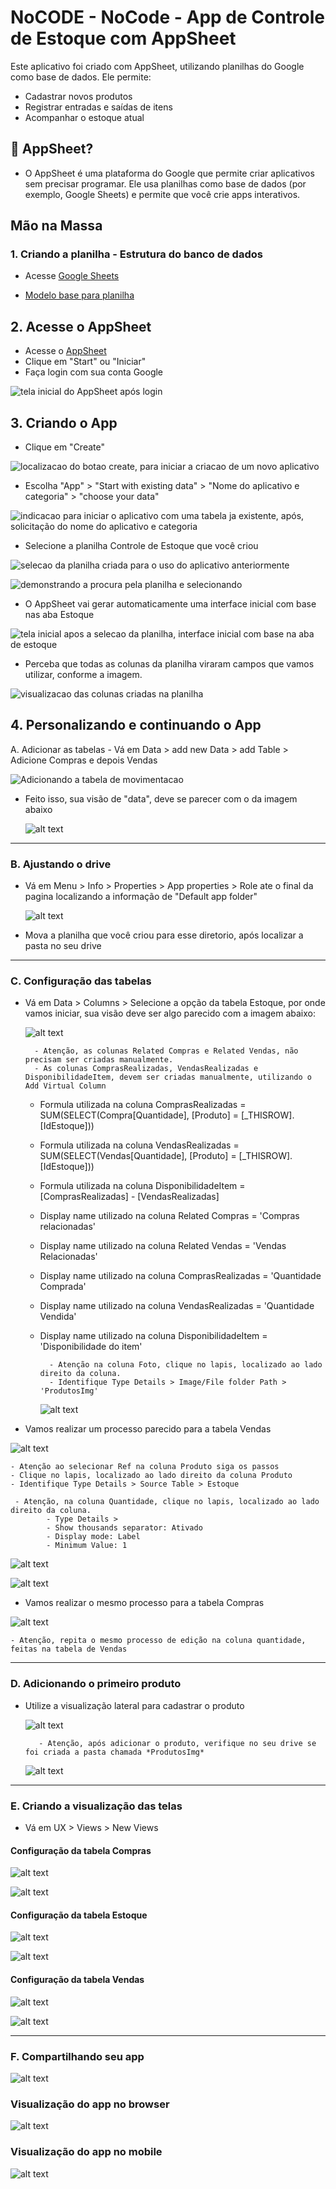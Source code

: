 # NoCODE - NoCode - App de Controle de Estoque com AppSheet

Este aplicativo foi criado com AppSheet, utilizando planilhas do Google como base de dados. Ele permite:

- Cadastrar novos produtos
- Registrar entradas e saídas de itens
- Acompanhar o estoque atual

## 🧰 AppSheet?

- O AppSheet é uma plataforma do Google que permite criar aplicativos sem precisar programar. Ele usa planilhas como base de dados (por exemplo, Google Sheets) e permite que você crie apps interativos.

## Mão na Massa

### 1. Criando a planilha - Estrutura do banco de dados

- Acesse [Google Sheets](https://docs.google.com/spreadsheets/u/0/)

- [Modelo base para planilha](https://docs.google.com/spreadsheets/d/15sQM_PVVNq3_ubLMpVk3yrTjkf2NR2A1YBI_fsgiLKM/edit?usp=sharing)

## 2. Acesse o AppSheet
- Acesse o [AppSheet](https://www.appsheet.com)
- Clique em "Start" ou "Iniciar"
- Faça login com sua conta Google

![tela inicial do AppSheet após login](image.png)

## 3. Criando o App
- Clique em "Create"

![localizacao do botao create, para iniciar a criacao de um novo aplicativo](image-1.png)

- Escolha "App" > "Start with existing data" > "Nome do aplicativo e categoria" > "choose your data"

![indicacao para iniciar o aplicativo com uma tabela ja existente, após, solicitação do nome do aplicativo e categoria](image-2.png)

- Selecione a planilha Controle de Estoque que você criou

![selecao da planilha criada para o uso do aplicativo anteriormente](image-3.png)

![demonstrando a procura pela planilha e selecionando](image-4.png)

- O AppSheet vai gerar automaticamente uma interface inicial com base nas aba Estoque

![tela inicial apos a selecao da planilha, interface inicial com base na aba de estoque](image-5.png)

- Perceba que todas as colunas da planilha viraram campos que vamos utilizar, conforme a imagem.

![visualizacao das colunas criadas na planilha](image-6.png)

## 4. Personalizando e continuando o App

A. Adicionar as tabelas
    - Vá em Data > add new Data > add Table > Adicione Compras e depois Vendas

![Adicionando a tabela de movimentacao](image-7.png)

- Feito isso, sua visão de "data", deve se parecer com o da imagem abaixo
    
    ![alt text](image-15.png)

---


### B. Ajustando o drive
- Vá em Menu > Info > Properties > App properties > Role ate o final da pagina localizando a informação de "Default app folder"

    ![alt text](image-16.png)

- Mova a planilha que você criou para esse diretorio, após localizar a pasta no seu drive

---

### C. Configuração das tabelas
- Vá em Data > Columns > Selecione a opção da tabela Estoque, por onde vamos iniciar, sua visão deve ser algo parecido com a imagem abaixo:

    ![alt text](image-18.png)

        - Atenção, as colunas Related Compras e Related Vendas, não precisam ser criadas manualmente.
        - As colunas ComprasRealizadas, VendasRealizadas e DisponibilidadeItem, devem ser criadas manualmente, utilizando o Add Virtual Column

    - Formula utilizada na coluna ComprasRealizadas = SUM(SELECT(Compra[Quantidade], [Produto] = [_THISROW].[IdEstoque]))
    - Formula utilizada na coluna VendasRealizadas = SUM(SELECT(Vendas[Quantidade], [Produto] = [_THISROW].[IdEstoque]))
    - Formula utilizada na coluna DisponibilidadeItem = [ComprasRealizadas] - [VendasRealizadas]

    - Display name utilizado na coluna Related Compras = 'Compras relacionadas'
    - Display name utilizado na coluna Related Vendas = 'Vendas Relacionadas'
    - Display name utilizado na coluna ComprasRealizadas =  'Quantidade Comprada'
    - Display name utilizado na coluna VendasRealizadas = 'Quantidade Vendida'
    - Display name utilizado na coluna DisponibilidadeItem = 'Disponibilidade do item'

            - Atenção na coluna Foto, clique no lapis, localizado ao lado direito da coluna.
            - Identifique Type Details > Image/File folder Path > 'ProdutosImg'

        ![alt text](image-22.png)


- Vamos realizar um processo parecido para a tabela Vendas

![alt text](image-19.png)    

    - Atenção ao selecionar Ref na coluna Produto siga os passos
    - Clique no lapis, localizado ao lado direito da coluna Produto
    - Identifique Type Details > Source Table > Estoque

     - Atenção, na coluna Quantidade, clique no lapis, localizado ao lado direito da coluna.
            - Type Details >
            - Show thousands separator: Ativado
            - Display mode: Label
            - Minimum Value: 1
    
![alt text](image-23.png)


![alt text](image-20.png)

- Vamos realizar o mesmo processo para a tabela Compras

![alt text](image-21.png)

    - Atenção, repita o mesmo processo de edição na coluna quantidade, feitas na tabela de Vendas
---

### D. Adicionando o primeiro produto
- Utilize a visualização lateral para cadastrar o produto

    ![alt text](image-13.png)
    
         - Atenção, após adicionar o produto, verifique no seu drive se foi criada a pasta chamada *ProdutosImg*
    
    ![alt text](image-24.png)

---  
### E. Criando a visualização das telas

 - Vá em UX > Views > New Views

  #### Configuração da tabela Compras

  ![alt text](image-25.png)

  ![alt text](image-26.png)

  #### Configuração da tabela Estoque

![alt text](image-27.png)

![alt text](image-28.png)

#### Configuração da tabela Vendas
![alt text](image-29.png)

![alt text](image-30.png)

---
### F. Compartilhando seu app

![alt text](image-31.png)

### Visualização do app no browser

![alt text](image-32.png)

### Visualização do app no mobile

![alt text](image-33.png)


    




